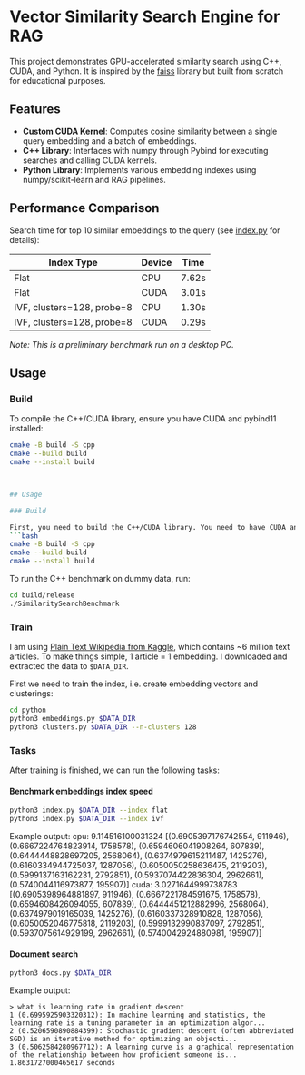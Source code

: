 # Vector Similarity Search Engine for RAG

This project demonstrates GPU-accelerated similarity search using C++, CUDA, and Python. It is inspired by the [faiss](https://github.com/facebookresearch/faiss) library but built from scratch for educational purposes.

## Features

- **Custom CUDA Kernel**: Computes cosine similarity between a single query embedding and a batch of embeddings.
- **C++ Library**: Interfaces with numpy through Pybind for executing searches and calling CUDA kernels.
- **Python Library**: Implements various embedding indexes using numpy/scikit-learn and RAG pipelines.

## Performance Comparison

Search time for top 10 similar embeddings to the query (see [index.py](./python/index.py) for details):

| Index Type                 | Device | Time  |
| -------------------------- | ------ | ----- |
| Flat                       | CPU    | 7.62s |
| Flat                       | CUDA   | 3.01s |
| IVF, clusters=128, probe=8 | CPU    | 1.30s |
| IVF, clusters=128, probe=8 | CUDA   | 0.29s |

_Note: This is a preliminary benchmark run on a desktop PC._

## Usage

### Build

To compile the C++/CUDA library, ensure you have CUDA and pybind11 installed:

````bash
cmake -B build -S cpp
cmake --build build
cmake --install build



## Usage

### Build

First, you need to build the C++/CUDA library. You need to have CUDA and pybind11 installed.
```bash
cmake -B build -S cpp
cmake --build build
cmake --install build
````

To run the C++ benchmark on dummy data, run:

```bash
cd build/release
./SimilaritySearchBenchmark
```

### Train

I am using [Plain Text Wikipedia from Kaggle](https://www.kaggle.com/datasets/ltcmdrdata/plain-text-wikipedia-202011/data), which contains ~6 million text articles. To make things simple, 1 article = 1 embedding. I downloaded and extracted the data to `$DATA_DIR`.

First we need to train the index, i.e. create embedding vectors and clusterings:

```bash
cd python
python3 embeddings.py $DATA_DIR
python3 clusters.py $DATA_DIR --n-clusters 128
```

### Tasks

After training is finished, we can run the following tasks:

#### Benchmark embeddings index speed

```bash
python3 index.py $DATA_DIR --index flat
python3 index.py $DATA_DIR --index ivf
```

Example output:
cpu: 9.114516100031324
[(0.6905397176742554, 911946), (0.6667224764823914, 1758578), (0.6594606041908264, 607839), (0.6444448828697205, 2568064), (0.6374979615211487, 1425276), (0.6160334944725037, 1287056), (0.6050050258636475, 2119203), (0.5999137163162231, 2792851), (0.5937074422836304, 2962661), (0.5740044116973877, 195907)]
cuda: 3.0271644999738783
[(0.6905398964881897, 911946), (0.6667221784591675, 1758578), (0.6594608426094055, 607839), (0.6444451212882996, 2568064), (0.6374979019165039, 1425276), (0.6160337328910828, 1287056), (0.6050052046775818, 2119203), (0.5999132990837097, 2792851), (0.5937075614929199, 2962661), (0.5740042924880981, 195907)]

#### Document search

```bash
python3 docs.py $DATA_DIR
```

Example output:

```
> what is learning rate in gradient descent
1 (0.6995925903320312): In machine learning and statistics, the learning rate is a tuning parameter in an optimization algor...
2 (0.5206590890884399): Stochastic gradient descent (often abbreviated SGD) is an iterative method for optimizing an objecti...
3 (0.5062584280967712): A learning curve is a graphical representation of the relationship between how proficient someone is...
1.8631727000465617 seconds
```

